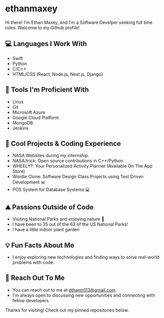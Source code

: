 # ethanmaxey

Hi there! I'm Ethan Maxey, and I'm a Software Develper seeking full time roles. Welcome to my Github profile!

## :computer: Languages I Work With
- Swift
- Python
- C/C++
- HTML/CSS (React, Node.js, Next.js, Django)

## :wrench: Tools I'm Proficient With
- Linux
- Git
- Microsoft Azure
- Google Cloud Platform
- MongoDB
- Jenkins

## :rocket: Cool Projects & Coding Experience
- NASA Websites during my internship.
- NASA/trick: Open source contributions in C++/Python.
- WHEELY?: Your Personalized Activity Planner (Available On The App Store)
- Wordle Clone: Software Design Class Projects using Test Driven Development 📊
- POS System for Database Systems 💻


## :mountain: Passions Outside of Code
- Visiting National Parks and enjoying nature 🌲
- I have been to 35 out of the 63 of the US National Parks!
- I have a little indoor plant garden

## :bulb: Fun Facts About Me
- I enjoy exploring new technologies and finding ways to solve real-world problems with code.

## :email: Reach Out To Me
- You can reach out to me at ethanm113@gmail.com.
- I'm always open to discussing new opportunities and connecting with fellow developers.

Thanks for visiting! Check out my pinned repositories below.
